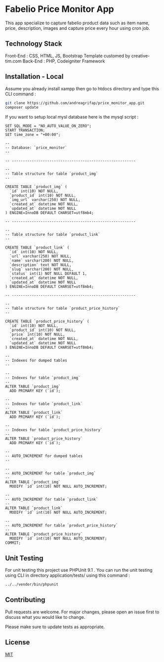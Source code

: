 # Fabelio Price Monitor App

This app specialize to capture fabelio product data such as item name, price, description, images and capture price every hour using cron job.

## Technology Stack
Front-End : CSS, HTML, JS, Bootstrap Template customed by creative-tim.com  Back-End : PHP, Codeigniter Framework

## Installation - Local

Assume you already install xampp then go to htdocs directory and type this CLI command :

```bash
git clone https://github.com/andreagrifap/price_monitor_app.git
composer update
```

If you want to setup local mysl database here is the mysql script :
```mysql
SET SQL_MODE = "NO_AUTO_VALUE_ON_ZERO";
START TRANSACTION;
SET time_zone = "+00:00";

--
-- Database: `price_monitor`
--

-- --------------------------------------------------------

--
-- Table structure for table `product_img`
--

CREATE TABLE `product_img` (
  `id` int(10) NOT NULL,
  `product_id` int(10) NOT NULL,
  `img_url` varchar(250) NOT NULL,
  `created_at` datetime NOT NULL,
  `updated_at` datetime NOT NULL
) ENGINE=InnoDB DEFAULT CHARSET=utf8mb4;

-- --------------------------------------------------------

--
-- Table structure for table `product_link`
--

CREATE TABLE `product_link` (
  `id` int(10) NOT NULL,
  `url` varchar(250) NOT NULL,
  `name` varchar(200) NOT NULL,
  `description` text NOT NULL,
  `slug` varchar(200) NOT NULL,
  `status` int(1) NOT NULL DEFAULT 1,
  `created_at` datetime NOT NULL,
  `updated_at` datetime NOT NULL
) ENGINE=InnoDB DEFAULT CHARSET=utf8mb4;

-- --------------------------------------------------------

--
-- Table structure for table `product_price_history`
--

CREATE TABLE `product_price_history` (
  `id` int(10) NOT NULL,
  `product_id` int(10) NOT NULL,
  `price` int(10) NOT NULL,
  `created_at` datetime NOT NULL,
  `updated_at` datetime NOT NULL
) ENGINE=InnoDB DEFAULT CHARSET=utf8mb4;

--
-- Indexes for dumped tables
--

--
-- Indexes for table `product_img`
--
ALTER TABLE `product_img`
  ADD PRIMARY KEY (`id`);

--
-- Indexes for table `product_link`
--
ALTER TABLE `product_link`
  ADD PRIMARY KEY (`id`);

--
-- Indexes for table `product_price_history`
--
ALTER TABLE `product_price_history`
  ADD PRIMARY KEY (`id`);

--
-- AUTO_INCREMENT for dumped tables
--

--
-- AUTO_INCREMENT for table `product_img`
--
ALTER TABLE `product_img`
  MODIFY `id` int(10) NOT NULL AUTO_INCREMENT;

--
-- AUTO_INCREMENT for table `product_link`
--
ALTER TABLE `product_link`
  MODIFY `id` int(10) NOT NULL AUTO_INCREMENT;

--
-- AUTO_INCREMENT for table `product_price_history`
--
ALTER TABLE `product_price_history`
  MODIFY `id` int(10) NOT NULL AUTO_INCREMENT;
COMMIT;
```

## Unit Testing
For unit testing this project use PHPUnit 9.1 . You can run the unit testing using CLI in directory application/tests/ using this command :
```bash
../../vendor/bin/phpunit
```

## Contributing
Pull requests are welcome. For major changes, please open an issue first to discuss what you would like to change.

Please make sure to update tests as appropriate.

## License
[MIT](https://choosealicense.com/licenses/mit/)